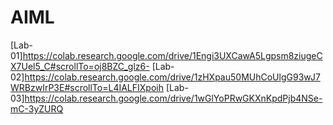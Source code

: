 # AIML
[Lab-01]https://colab.research.google.com/drive/1Engi3UXCawA5Lgpsm8ziugeCX7Uel5_C#scrollTo=oj8BZC_glz6-
[Lab-02]https://colab.research.google.com/drive/1zHXpau50MUhCoUlgG93wJ7WRBzwIrP3E#scrollTo=L4IALFIXpoih
[Lab-03]https://colab.research.google.com/drive/1wGlYoPRwGKXnKpdPjb4NSe-mC-3yZURQ
